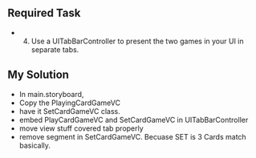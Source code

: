 ## Required Task
- 4. Use a UITabBarController to present the two games in your UI in separate tabs.

## My Solution
 - In main.storyboard,
 - Copy the PlayingCardGameVC
 - have it SetCardGameVC class. 
 - embed PlayCardGameVC and SetCardGameVC in UITabBarController
 - move view stuff covered tab properly
 - remove segment in SetCardGameVC. Becuase SET is 3 Cards match basically.
